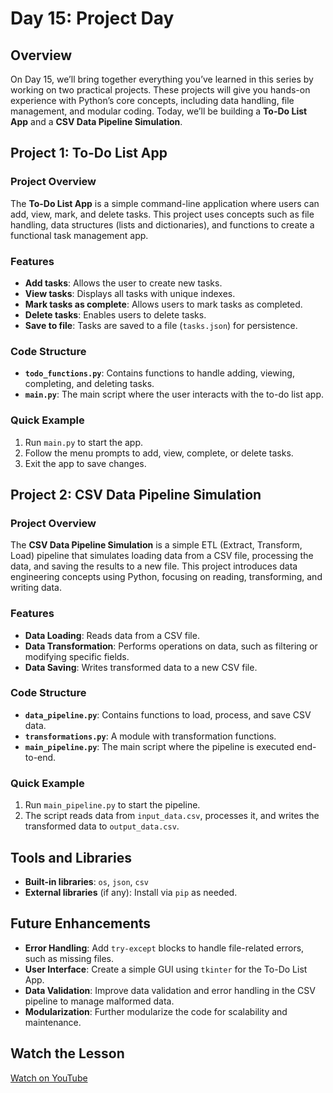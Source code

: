 # Day 15: Project Day

## Overview
On Day 15, we’ll bring together everything you’ve learned in this series by working on two practical projects. These projects will give you hands-on experience with Python’s core concepts, including data handling, file management, and modular coding. Today, we’ll be building a **To-Do List App** and a **CSV Data Pipeline Simulation**.

## Project 1: To-Do List App

### Project Overview
The **To-Do List App** is a simple command-line application where users can add, view, mark, and delete tasks. This project uses concepts such as file handling, data structures (lists and dictionaries), and functions to create a functional task management app.

### Features
- **Add tasks**: Allows the user to create new tasks.
- **View tasks**: Displays all tasks with unique indexes.
- **Mark tasks as complete**: Allows users to mark tasks as completed.
- **Delete tasks**: Enables users to delete tasks.
- **Save to file**: Tasks are saved to a file (`tasks.json`) for persistence.

### Code Structure
- **`todo_functions.py`**: Contains functions to handle adding, viewing, completing, and deleting tasks.
- **`main.py`**: The main script where the user interacts with the to-do list app.

### Quick Example
1. Run `main.py` to start the app.
2. Follow the menu prompts to add, view, complete, or delete tasks.
3. Exit the app to save changes.

## Project 2: CSV Data Pipeline Simulation

### Project Overview
The **CSV Data Pipeline Simulation** is a simple ETL (Extract, Transform, Load) pipeline that simulates loading data from a CSV file, processing the data, and saving the results to a new file. This project introduces data engineering concepts using Python, focusing on reading, transforming, and writing data.

### Features
- **Data Loading**: Reads data from a CSV file.
- **Data Transformation**: Performs operations on data, such as filtering or modifying specific fields.
- **Data Saving**: Writes transformed data to a new CSV file.

### Code Structure
- **`data_pipeline.py`**: Contains functions to load, process, and save CSV data.
- **`transformations.py`**: A module with transformation functions.
- **`main_pipeline.py`**: The main script where the pipeline is executed end-to-end.

### Quick Example
1. Run `main_pipeline.py` to start the pipeline.
2. The script reads data from `input_data.csv`, processes it, and writes the transformed data to `output_data.csv`.

## Tools and Libraries
- **Built-in libraries**: `os`, `json`, `csv`
- **External libraries** (if any): Install via `pip` as needed.

## Future Enhancements
- **Error Handling**: Add `try-except` blocks to handle file-related errors, such as missing files.
- **User Interface**: Create a simple GUI using `tkinter` for the To-Do List App.
- **Data Validation**: Improve data validation and error handling in the CSV pipeline to manage malformed data.
- **Modularization**: Further modularize the code for scalability and maintenance.

## Watch the Lesson
[Watch on YouTube](https://www.youtube.com/sample_link)

